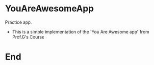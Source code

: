 # YouAreAwesomeApp
Practice app.
- This is a simple implementation of the 'You Are Awesome app' from Prof.G's Course

# End
